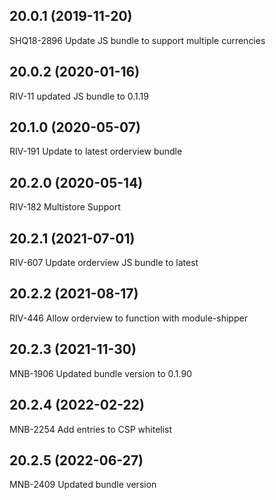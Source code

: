 ## 20.0.1 (2019-11-20)
SHQ18-2896 Update JS bundle to support multiple currencies


## 20.0.2 (2020-01-16)
RIV-11 updated JS bundle to 0.1.19


## 20.1.0 (2020-05-07)
RIV-191 Update to latest orderview bundle


## 20.2.0 (2020-05-14)
RIV-182 Multistore Support


## 20.2.1 (2021-07-01)
RIV-607 Update orderview JS bundle to latest


## 20.2.2 (2021-08-17)
RIV-446 Allow orderview to function with module-shipper


## 20.2.3 (2021-11-30)
MNB-1906 Updated bundle version to 0.1.90


## 20.2.4 (2022-02-22)
MNB-2254 Add entries to CSP whitelist


## 20.2.5 (2022-06-27)
MNB-2409 Updated bundle version


